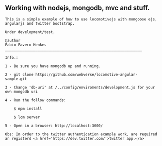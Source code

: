 
  <h2>Working with nodejs, mongodb, mvc and stuff.</h2>  

	This is a simple example of how to use locomotivejs with mongoose ejs, angularjs and twitter bootstrap.

	Under development/test. 

	@author
	Fabio Favero Henkes
	_______________________________________________________________

	Info.:

	1 - Be sure you have mongodb up and running.

	2 - git clone https://github.com/webverse/locomotive-angular-sample.git

	3 - Change 'db-uri' at /../config/enviroments/development.js for your own mongodb uri

	4 - Run the follow commands:

		$ npm install

		$ lcm server

	5 - Open in a browser: http://localhost:3000/

	Obs: In order to the twitter authentication example work, are required an registerd <a href='https://dev.twitter.com/'>twitter app.</a> 
